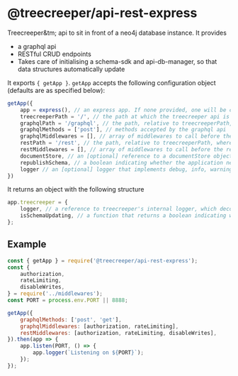 # @treecreeper/api-rest-express

Treecreeper&tm; api to sit in front of a neo4j database instance. It provides

-   a graphql api
-   RESTful CRUD endpoints
-   Takes care of initialising a schema-sdk and api-db-manager, so that data structures automatically update

It exports `{ getApp }`. `getApp` accepts the following configuration object (defaults are as specified below):

```js
getApp({
	app = express(), // an express app. If none provided, one will be created
	treecreeperPath = '/', // the path at which the treecreeper api is served
	graphqlPath = '/graphql', // the path, relative to treecreeperPath, where the graphql api is served
	graphqlMethods = ['post'], // methods accepted by the graphql api
	graphqlMiddlewares = [], // array of middlewares to call before the graphql handler executes
	restPath = '/rest', // the path, relative to treecreeperPath, where the REST api is served
	restMiddlewares = [], // array of middlewares to call before the relevant REST handler executes
	documentStore, // an [optional] reference to a documentStore object, used to store large properties outside the neo4j instance
	republishSchema, // a boolean indicating whether the application needs to republish the schema to somewhere once it has updated the graphqlApi
	logger // an [optional] logger that implements debug, info, warning and error methods
})
```

It returns an object with the following structure

```js
app.treecreeper = {
	logger, // a reference to treecreeper's internal logger, which decorates each log with useful application/request metadata
	isSchemaUpdating, // a function that returns a boolean indicating whether the application is successfully keeping the schema that defines its data types up to date
};
```

## Example

```js
const { getApp } = require('@treecreeper/api-rest-express');
const {
	authorization,
	rateLimiting,
	disableWrites,
} = require('../middlewares');
const PORT = process.env.PORT || 8888;

getApp({
	graphqlMethods: ['post', 'get'],
	graphqlMiddlewares: [authorization, rateLimiting],
	restMiddlewares: [authorization, rateLimiting, disableWrites],
}).then(app => {
	app.listen(PORT, () => {
		app.logger(`Listening on ${PORT}`);
	});
});
```
